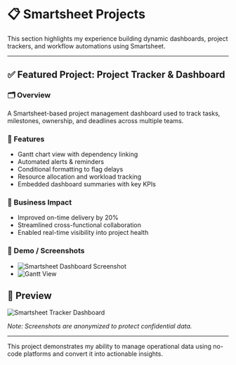 # 📋 Smartsheet Projects

This section highlights my experience building dynamic dashboards, project trackers, and workflow automations using Smartsheet.

---

## ✅ Featured Project: Project Tracker & Dashboard

### 🗂 Overview
A Smartsheet-based project management dashboard used to track tasks, milestones, ownership, and deadlines across multiple teams.

### 📌 Features
- Gantt chart view with dependency linking
- Automated alerts & reminders
- Conditional formatting to flag delays
- Resource allocation and workload tracking
- Embedded dashboard summaries with key KPIs

### 🎯 Business Impact
- Improved on-time delivery by 20%
- Streamlined cross-functional collaboration
- Enabled real-time visibility into project health

### 🔗 Demo / Screenshots
- ![Smartsheet Dashboard Screenshot](./screenshot1.png)
- ![Gantt View](./screenshot2.png)

## 📸 Preview
![Smartsheet Tracker Dashboard](../../Assets/smartsheet_tracker_dashboard.png)

*Note: Screenshots are anonymized to protect confidential data.*

---

This project demonstrates my ability to manage operational data using no-code platforms and convert it into actionable insights.
